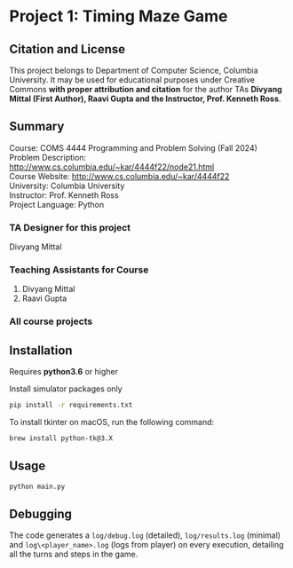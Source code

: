 # Project 1: Timing Maze Game

## Citation and License
This project belongs to Department of Computer Science, Columbia University. It may be used for educational purposes under Creative Commons **with proper attribution and citation** for the author TAs **Divyang Mittal (First Author), Raavi Gupta and the Instructor, Prof. Kenneth Ross**.

## Summary

Course: COMS 4444 Programming and Problem Solving (Fall 2024)  
Problem Description: http://www.cs.columbia.edu/~kar/4444f22/node21.html  
Course Website: http://www.cs.columbia.edu/~kar/4444f22  
University: Columbia University  
Instructor: Prof. Kenneth Ross  
Project Language: Python

### TA Designer for this project

Divyang Mittal

### Teaching Assistants for Course
1. Divyang Mittal
2. Raavi Gupta

### All course projects

## Installation

Requires **python3.6** or higher

Install simulator packages only

```bash
pip install -r requirements.txt
```

To install tkinter on macOS, run the following command:
```bash
brew install python-tk@3.X
```

## Usage

```bash
python main.py
```

## Debugging

The code generates a `log/debug.log` (detailed), `log/results.log` (minimal) and `log\<player_name>.log` (logs from player) on every execution, detailing all the turns and steps in the game.
